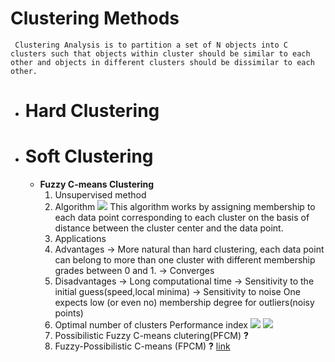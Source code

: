 # **Clustering Methods**
     Clustering Analysis is to partition a set of N objects into C clusters such that objects within cluster should be similar to each other and objects in different clusters should be dissimilar to each other.
- # Hard Clustering
- # Soft Clustering
  * **Fuzzy C-means Clustering**
    1. Unsupervised method
    2. Algorithm
      ![](assets\2017-03-12-16-34-11.png)
      This algorithm works by assigning membership to each data point corresponding to each cluster on the basis of distance between the cluster center and the data point.
    3. Applications
    4. Advantages
       -> More natural than hard clustering, each data point can belong to more than one cluster with different membership grades between 0 and 1.
       -> Converges
    5. Disadvantages
       -> Long computational time
       -> Sensitivity to the initial guess(speed,local minima)
       -> Sensitivity to noise
          One expects low (or even no) membership degree for outliers(noisy points)
    6. Optimal number of clusters
       Performance index
       ![](assets\2017-03-12-17-19-45.png)
       ![](assets\2017-03-12-17-23-16.png)
    7. Possibilistic Fuzzy C-means clutering(PFCM)   **?**
    8. Fuzzy-Possibilistic C-means (FPCM)   **?**
      <a href="C:\Book\Knowledge base\Methods_Data mining\y_fcmc_presentation_v0.8" target="_blank">link</a>
      